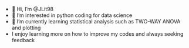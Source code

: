 - 👋 Hi, I’m @JLit98
- 👀 I’m interested in python coding for data science
- 🌱 I’m currently learning statistical analysis such as TWO-WAY ANOVA and plotting
- I enjoy learning more on how to improve my codes and always seeking feedback
